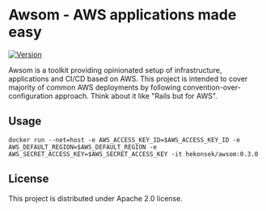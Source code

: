 # Awsom - AWS applications made easy

[![Version](https://img.shields.io/badge/Awsom-0.3.0-blue.svg)](https://github.com/hekonsek/awsom/releases)

Awsom is a toolkit providing opinionated setup of infrastructure, applications and CI/CD based on AWS. This project
is intended to cover majority of common AWS deployments by following convention-over-configuration approach. Think about
it like "Rails but for AWS".

## Usage

```
docker run --net=host -e AWS_ACCESS_KEY_ID=$AWS_ACCESS_KEY_ID -e AWS_DEFAULT_REGION=$AWS_DEFAULT_REGION -e AWS_SECRET_ACCESS_KEY=$AWS_SECRET_ACCESS_KEY -it hekonsek/awsom:0.3.0
```

## License

This project is distributed under Apache 2.0 license.